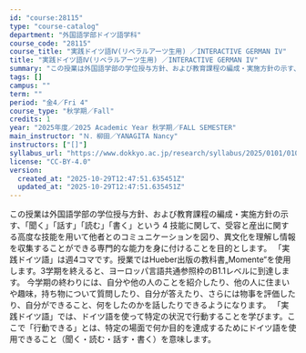 ```yaml
---
id: "course:28115"
type: "course-catalog"
department: "外国語学部ドイツ語学科"
course_code: "28115"
course_title: "実践ドイツ語Ⅳ(リベラルアーツ生用) ／INTERACTIVE GERMAN IV"
title: "実践ドイツ語Ⅳ(リベラルアーツ生用) ／INTERACTIVE GERMAN IV"
summary: "この授業は外国語学部の学位授与方針、および教育課程の編成・実施方針の示す、「聞く」「話す」「読む」「書く」という 4 技能に関して、受容と産出に関する高度な技能を用いて他者とのコミュニケーションを図り、異文化を理解し情報を収集することができ…"
tags: []
campus: ""
term: ""
period: "金4／Fri 4"
course_type: "秋学期／Fall"
credits: 1
year: "2025年度／2025 Academic Year 秋学期／FALL SEMESTER"
main_instructor: "Ｎ．柳田／YANAGITA Nancy"
instructors: ["[]"]
syllabus_url: "https://www.dokkyo.ac.jp/research/syllabus/2025/0101/0101_28115_ja_JP.html"
license: "CC-BY-4.0"
version:
  created_at: "2025-10-29T12:47:51.635451Z"
  updated_at: "2025-10-29T12:47:51.635451Z"
---
```

この授業は外国語学部の学位授与方針、および教育課程の編成・実施方針の示す、「聞く」「話す」「読む」「書く」という 4 技能に関して、受容と産出に関する高度な技能を用いて他者とのコミュニケーションを図り、異文化を理解し情報を収集することができる専門的な能力を身に付けることを目的とします。 「実践ドイツ語」は週4コマです。授業ではHueber出版の教科書„Momente“を使用します。3学期を終えると、ヨーロッパ言語共通参照枠のB1.1レベルに到達します。 今学期の終わりには、自分や他の人のことを紹介したり、他の人に住まいや趣味，持ち物について質問したり、自分が答えたり、さらには物事を評価したり、自分ができること、何をしたのかを話したりできるようになります。 「実践ドイツ語」では、ドイツ語を使って特定の状況で行動することを学びます。ここで「行動できる」とは、特定の場面で何か目的を達成するためにドイツ語を使用できること（聞く・読む・話す・書く）を意味します。
